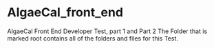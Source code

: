 # AlgaeCal_front_end
AlgaeCal Front End Developer Test, part 1 and  Part 2
The Folder that is marked root contains all of the folders and files for this Test.
